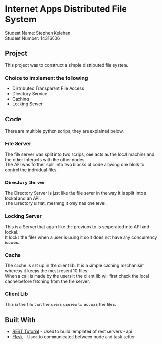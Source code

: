 
# Internet Apps Distributed File System

Student Name: Stephen Kelehan<br />
Student Number: 14316006<br />

## Project

This project was to construct a simple distributed file system. 

### Choice to implement the following
* Distributed Transparent File Access
* Directory Service
* Caching
* Locking Server

## Code

There are multiple python scrips, they are explained below.

### File Server

The file server was split into two scrips, one acts as the local machine and the other interacts with the other nodes.<br />
The API was forther split into two blocks of code alowing one blolk to control the individual files. 

### Directory Server

The Directory Server is just like the file sever in the way it is split into a lockal and an API.<br />
The Directory is flat, meaning it only has one level.


### Locking Server

This is a Server that again like the previuos to is serperated into API and lockal.<br />
It locks the files when a user is using it so it does not have any concurrency issues.

### Cache

The cache is set up in the client lib. It is a simple caching mechanisim whereby it keeps the most resent 10 files.<br />
When a call is made by the users it the client lib will first check the local cache before fetching from the file server.

### Client Lib

This is the file that the users useses to access the files.

## Built With

* [REST Tutorial](https://blog.miguelgrinberg.com/post/designing-a-restful-api-using-flask-restful) - Used to build templated of rest servers - api 
* [Flask](https://flask-restful.readthedocs.io/en/latest/) - Used to communicated between node and task setter
